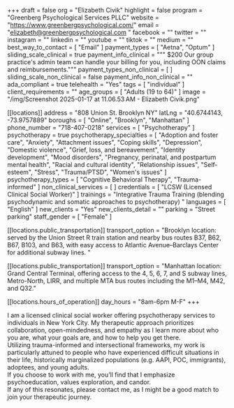 +++
draft = false
org = "Elizabeth Civik"
highlight = false
program = "Greenberg Psychological Services PLLC"
website = "https://www.greenbergpsychological.com/"
email = "elizabeth@greenbergpsychological.com "
facebook = ""
twitter = ""
instagram = ""
linkedin = ""
youtube = ""
tiktok = ""
medium = ""
best_way_to_contact = [ "Email" ]
payment_types = [ "Aetna", "Optum" ]
sliding_scale_clinical = true
payment_info_clinical = """
$200
Our group practice's admin team can handle your billing for you, including OON claims and reimbursements."""
payment_types_non_clinical = [ ]
sliding_scale_non_clinical = false
payment_info_non_clinical = ""
ada_compliant = true
telehealth = "Yes"
tags = [ "individual" ]
client_requirements = ""
age_groups = [ "Adults (19 to 64)" ]
image = "/img/Screenshot 2025-01-17 at 11.06.53 AM - Elizabeth Civik.png"

[[locations]]
address = "808 Union St. Brooklyn NY"
latLng = "40.6744143, -73.9757889"
boroughs = [ "Online", "Brooklyn", "Manhattan" ]
phone_number = "718-407-0218"
services = [ "Psychotherapy" ]
psychotherapy = true
psychotherapy_specialties = [
  "Adoption and foster care",
  "Anxiety",
  "Attachment issues",
  "Coping skills",
  "Depression",
  "Domestic violence",
  "Grief, loss, and bereavement",
  "Identity development",
  "Mood disorders",
  "Pregnancy, perinatal, and postpartum mental health",
  "Racial and cultural identity",
  "Relationship issues",
  "Self-esteem",
  "Stress",
  "Trauma/PTSD",
  "Women's issues"
]
psychotherapy_types = [ "Cognitive Behavioral Therapy", "Trauma-informed" ]
non_clinical_services = [ ]
credentials = [ "LCSW (Licensed Clinical Social Worker)" ]
trainings = "Integrative Trauma Training (blending psychodynamic and somatic approaches to psychotherapy) "
languages = [ "English" ]
new_clients = "Yes"
new_clients_detail = ""
parking = "Street parking"
staff_gender = [ "Female" ]

  [[locations.public_transportation]]
  transport_option = "Brooklyn location: served by the Union Street R train station and nearby bus routes B37, B62, B67, B103, and B63, with easy access to Atlantic Avenue–Barclays Center for additional subway lines. "

  [[locations.public_transportation]]
  transport_option = "Manhattan location: Grand Central Terminal, offering access to the 4, 5, 6, 7, and S subway lines, Metro-North, LIRR, and multiple MTA bus routes including the M1–M4, M42, and Q32."

  [[locations.hours_of_operation]]
  day_hours = "8am-6pm M-F"
+++

I am a licensed clinical social worker offering psychotherapy services to individuals in New York City. My therapeutic approach prioritizes collaboration, open-mindedness, and empathy as I learn more about who you are, what your goals are, and how to help you get there. <Br>
Utilizing trauma-informed and intersectional frameworks, my work is particularly attuned to people who have experienced difficult situations in their life, historically marginalized populations (e.g. AAPI, POC, immigrants), adoptees, and young adults. <br>
If you choose to work with me, you’ll find that I emphasize psychoeducation, values exploration, and candor. <br>
If any of this resonates, please contact me, as I might be a good match to join your therapeutic journey. <br>
